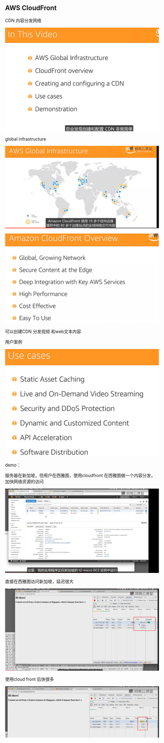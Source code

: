 ## AWS CloudFront



CDN 内容分发网络



![image-20211215225504289](../_assets/AWS/AWS%20CloudFront/image-20211215225504289.png)



global infrastructure

![image-20211215225527223](../_assets/AWS/AWS%20CloudFront/image-20211215225527223.png)





![image-20211215230456031](../_assets/AWS/AWS%20CloudFront/image-20211215230456031.png)



可以创建CDN 分发视频 和web文本内容







用户案例



![image-20211217174131990](../_assets/AWS/AWS%20CloudFront/image-20211217174131990.png)





demo：

服务器在新加坡，但用户在西雅图，使用cloudfront 在西雅图做一个内容分发，加快网络资源的访问

![image-20211217174159176](../_assets/AWS/AWS%20CloudFront/image-20211217174159176.png)



直接在西雅图访问新加坡，延迟很大

![image-20211217174507473](../_assets/AWS/AWS%20CloudFront/image-20211217174507473.png)

使用cloud front 后快很多

![image-20211217175014207](../_assets/AWS/AWS%20CloudFront/image-20211217175014207.png)















